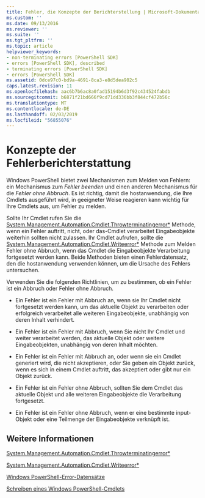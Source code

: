 ```yaml
---
title: Fehler, die Konzepte der Berichterstellung | Microsoft-Dokumentation
ms.custom: ''
ms.date: 09/13/2016
ms.reviewer: ''
ms.suite: ''
ms.tgt_pltfrm: ''
ms.topic: article
helpviewer_keywords:
- non-terminating errors [PowerShell SDK]
- errors [PowerShell SDK], described
- terminating errors [PowerShell SDK]
- errors [PowerShell SDK]
ms.assetid: 0dce97c0-bd9a-4691-8ca3-e8d5dea902c5
caps.latest.revision: 11
ms.openlocfilehash: aac6b7b6ac8a0fad15194b6d3f92c434524fabdb
ms.sourcegitcommit: b6871f21bd666f9cd71dd336bb3f844cf472b56c
ms.translationtype: MT
ms.contentlocale: de-DE
ms.lasthandoff: 02/03/2019
ms.locfileid: "56855076"
---
```

# <a name="error-reporting-concepts"></a>Konzepte der Fehlerberichterstattung

Windows PowerShell bietet zwei Mechanismen zum Melden von Fehlern: ein Mechanismus zum *Fehler beenden* und einen anderen Mechanismus für die *Fehler ohne Abbruch*. Es ist richtig, damit die hostanwendung, die Ihre Cmdlets ausgeführt wird, in geeigneter Weise reagieren kann wichtig für Ihre Cmdlets aus, um Fehler zu melden.

Sollte Ihr Cmdlet rufen Sie die [System.Management.Automation.Cmdlet.Throwterminatingerror*](/dotnet/api/System.Management.Automation.Cmdlet.ThrowTerminatingError) Methode, wenn ein Fehler auftritt, nicht, oder das-Cmdlet verarbeitet Eingabeobjekte weiterhin sollten nicht zulassen. Ihr Cmdlet aufrufen, sollte die [System.Management.Automation.Cmdlet.Writeerror*](/dotnet/api/System.Management.Automation.Cmdlet.WriteError) Methode zum Melden Fehler ohne Abbruch, wenn das Cmdlet die Eingabeobjekte Verarbeitung fortgesetzt werden kann. Beide Methoden bieten einen Fehlerdatensatz, den die hostanwendung verwenden können, um die Ursache des Fehlers untersuchen.

Verwenden Sie die folgenden Richtlinien, um zu bestimmen, ob ein Fehler ist ein Abbruch oder Fehler ohne Abbruch.

- Ein Fehler ist ein Fehler mit Abbruch an, wenn sie Ihr Cmdlet nicht fortgesetzt werden kann, um das aktuelle Objekt zu verarbeiten oder erfolgreich verarbeitet alle weiteren Eingabeobjekte, unabhängig von deren Inhalt verhindert.

- Ein Fehler ist ein Fehler mit Abbruch, wenn Sie nicht Ihr Cmdlet und weiter verarbeitet werden, das aktuelle Objekt oder weitere Eingabeobjekten, unabhängig von deren Inhalt möchten.

- Ein Fehler ist ein Fehler mit Abbruch an, oder wenn sie ein Cmdlet generiert wird, die nicht akzeptieren, oder Sie geben ein Objekt zurück, wenn es sich in einem Cmdlet auftritt, das akzeptiert oder gibt nur ein Objekt zurück.

- Ein Fehler ist ein Fehler ohne Abbruch, sollten Sie dem Cmdlet das aktuelle Objekt und alle weiteren Eingabeobjekte die Verarbeitung fortgesetzt.

- Ein Fehler ist ein Fehler ohne Abbruch, wenn er eine bestimmte input-Objekt oder eine Teilmenge der Eingabeobjekte verknüpft ist.

## <a name="see-also"></a>Weitere Informationen

[System.Management.Automation.Cmdlet.Throwterminatingerror*](/dotnet/api/System.Management.Automation.Cmdlet.ThrowTerminatingError)

[System.Management.Automation.Cmdlet.Writeerror*](/dotnet/api/System.Management.Automation.Cmdlet.WriteError)

[Windows PowerShell-Error-Datensätze](./windows-powershell-error-records.md)

[Schreiben eines Windows PowerShell-Cmdlets](./writing-a-windows-powershell-cmdlet.md)
